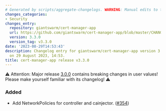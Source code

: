 ```yaml
---
# Generated by scripts/aggregate-changelogs. WARNING: Manual edits to this files will be overwritten.
changes_categories:
- Security
changes_entry:
  repository: giantswarm/cert-manager-app
  url: https://github.com/giantswarm/cert-manager-app/blob/master/CHANGELOG.md#330---2023-08-29
  version: 3.3.0
  version_tag: v3.3.0
date: '2023-08-29T14:53:43'
description: Changelog entry for giantswarm/cert-manager-app version 3.3.0, published
  on 29 August 2023, 14:53.
title: cert-manager-app release v3.3.0
---
```


⚠️ Attention: Major release [3.0.0](#300---2023-07-26) contains breaking changes in user values! Please make yourself familiar with its changelog! ⚠️
### Added
- Add NetworkPolicies for controller and cainjector. ([#354](https://github.com/giantswarm/cert-manager-app/pull/354))
